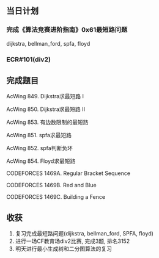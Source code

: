 
## 当日计划 
### 完成《算法竞赛进阶指南》0x61最短路问题
dijkstra, bellman_ford, spfa, floyd
### ECR#101(div2)

## 完成题目
AcWing 849. Dijkstra求最短路 I

AcWing 850. Dijkstra求最短路 II

AcWing 853. 有边数限制的最短路

AcWing 851. spfa求最短路

AcWing 852. spfa判断负环

AcWing 854. Floyd求最短路

CODEFORCES 1469A. Regular Bracket Sequence

CODEFORCES 1469B. Red and Blue

CODEFORCES 1469C. Building a Fence

## 收获
1. 复习完成最短路问题(dijkstra, bellman_ford, SPFA, floyd)
2. 进行一场CF教育场div2比赛, 完成3题, 排名3152
3. 明天进行最小生成树和二分图算法的复习
